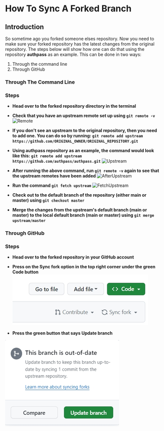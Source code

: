 # How To Sync A Forked Branch

## Introduction

So sometime ago you forked someone elses repository. Now you need to make sure your forked repository has the latest changes from the original repository.
The steps below will show how one can do that using the repository **authpass** as an example. This can be done in two ways:

  1. Through the command line
  2. Through GitHub


### Through The Command Line

### Steps

- **Head over to the forked repository directory in the terminal**

- **Check that you have an upstream remote set up using `git remote -v`**
![Remote](https://github.com/TomerPacific/firstimers/blob/master/assets/gitRemote.jpg?raw=true)

- **If you don't see an upstream to the original repository, then you need to add one. You can do so by running: `git remote add upstream https://github.com/ORIGINAL_OWNER/ORIGINAL_REPOSITORY.git`**

- **Using authpass repository as an example, the command would look like this: `git remote add upstream https://github.com/authpass/authpass.git`**
![Upstream](https://github.com/TomerPacific/firstimers/blob/master/assets/addUpstream.jpg?raw=true)

- **After running the above command, run `git remote -v` again to see that the upstream remotes have been added**
![AfterUpstream](https://github.com/TomerPacific/firstimers/blob/master/assets/remoteAfterUpstream.jpg?raw=true)

- **Run the command `git fetch upstream`**
![FetchUpstream](https://github.com/TomerPacific/firstimers/blob/master/assets/fetchUpstream.jpg?raw=true)

- **Check out to the default branch of the repository (either main or master) using `git checkout master`**

- **Merge the changes from the upstream's default branch (main or master) to the local default branch (main or master) using `git merge upstream/master`**

### Through GitHub

### Steps

- **Head over to the forked repository in your GitHub account**

- **Press on the Sync fork option in the top right corner under the green Code button**
![SyncFork](https://github.com/TomerPacific/firstimers/blob/master/assets/sync_github_1.jpg?raw=true)

- **Press the green button that says Update branch**

![SyncForkUpdateBranch](https://github.com/TomerPacific/firstimers/blob/master/assets/sync_github_2.jpg?raw=true)

